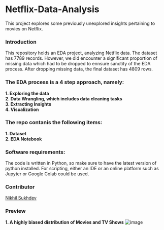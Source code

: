# Netflix-Data-Analysis
This project explores some previously unexplored insights pertaining to movies on Netflix.

### Introduction
This repository holds an EDA project, analyzing Netflix data. The dataset has 7789 records. However, we did encounter a significant proportion of missing data which had to be dropped to ennsure sanctity of the EDA process. After dropping missing data, the final dataset has 4809 rows.

### The EDA process is a 4 step approach, namely: 
**1. Exploring the data**
<br>
**2. Data Wrangling, which includes data cleaning tasks**
<br>
**3. Extracting Insights**
<br>
**4. Visualization**

### The repo contanis the following items: 
**1. Dataset**
<br>
**2. EDA Notebook**
<br>

### Software requirements:

The code is written in Python, so make sure to have the latest version of python installed. For scripting, either an IDE or an online platform such as Jupyter or Google Colab could be used.

### Contributor

[Nikhil Sukhdev](https://github.com/nikhilsukhdev)

### Preview

**1. A highly biased distribution of Movies and TV Shows**
![image](https://github.com/nikhilsukhdev/Netflix-Data-Analysis/assets/46552468/7900ce18-22de-4a8a-a50c-204d49203d0d)
